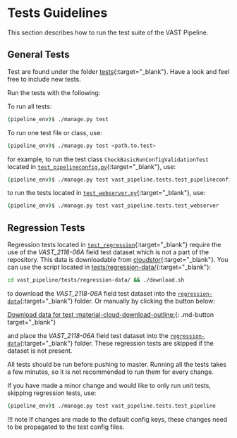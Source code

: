 # Tests Guidelines

This section describes how to run the test suite of the VAST Pipeline.

## General Tests

Test are found under the folder [tests](https://github.com/askap-vast/vast-pipeline/blob/master/vast_pipeline/tests/){:target="_blank"}. Have a look and feel free to include new tests.

Run the tests with the following:

To run all tests:

```bash
(pipeline_env)$ ./manage.py test
```

To run one test file or class, use:

```bash
(pipeline_env)$ ./manage.py test <path.to.test>
```

for example, to run the test class `CheckBasicRunConfigValidationTest` located in [`test_pipelineconfig.py`](https://github.com/askap-vast/vast-pipeline/blob/master/vast_pipeline/tests/test_pipelineconfig/test_pipelineconfig.py){:target="_blank"}, use:

```bash
(pipeline_env)$ ./manage.py test vast_pipeline.tests.test_pipelineconfig.test_pipelineconfig.CheckBasicRunConfigValidationTest
```

to run the tests located in [`test_webserver.py`](https://github.com/askap-vast/vast-pipeline/blob/master/vast_pipeline/tests/test_webserver.py){:target="_blank"}, use:

```bash
(pipeline_env)$ ./manage.py test vast_pipeline.tests.test_webserver
```

## Regression Tests

Regression tests located in [`test_regression`](https://github.com/askap-vast/vast-pipeline/blob/master/vast_pipeline/tests/test_regression/){:target="\_blank"} require the use of the _VAST\_2118-06A_ field test dataset which is not a part of the repository. This data is downloadable from [cloudstor](https://cloudstor.aarnet.edu.au/plus/s/xjh0aRr1EGY6Bt3){:target="_blank"}. You can use the script located in [tests/regression-data/](https://github.com/askap-vast/vast-pipeline/blob/master/vast_pipeline/tests/regression-data/){:target="_blank"}:

```bash
cd vast_pipeline/tests/regression-data/ && ./download.sh
```

to download the _VAST\_2118-06A_ field test dataset into the [`regression-data`](https://github.com/askap-vast/vast-pipeline/blob/master/vast_pipeline/tests/regression-data/){:target="_blank"} folder. Or manually by clicking the button below:

[Download data for test :material-cloud-download-outline:](https://cloudstor.aarnet.edu.au/plus/s/xjh0aRr1EGY6Bt3/download){: .md-button target="_blank"}

and place the _VAST\_2118-06A_ field test dataset into the [`regression-data`](https://github.com/askap-vast/vast-pipeline/blob/master/vast_pipeline/tests/regression-data/){:target="_blank"} folder. These regression tests are skipped if the dataset is not present.

All tests should be run before pushing to master. Running all the tests takes a few minutes, so it is not recommended to run them for every change.

If you have made a minor change and would like to only run unit tests, skipping regression tests, use:

```bash
(pipeline_env)$ ./manage.py test vast_pipeline.tests.test_pipeline
```

!!! note
    If changes are made to the default config keys, these changes need to be propagated to the test config files.
